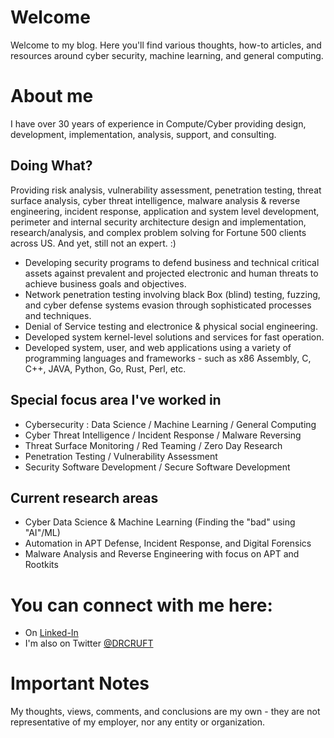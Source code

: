 # Welcome

Welcome to my blog. 
Here you'll find various thoughts, how-to articles, and resources around cyber security, machine learning, and general computing.

# About me

I  have over 30 years of experience in Compute/Cyber providing design, development, implementation, analysis, support, and consulting. 

## Doing What? 

Providing risk analysis, vulnerability assessment, penetration testing, threat surface analysis, cyber threat intelligence, malware analysis & reverse engineering, incident response, application and system level development, perimeter and internal security architecture design and implementation, research/analysis, and complex problem solving for Fortune 500 clients across US. And yet, still not an expert. :)

- Developing security programs to defend business and technical critical assets against prevalent and projected electronic and human threats to achieve business goals and objectives.
- Network penetration testing involving black Box (blind) testing, fuzzing, and cyber defense systems evasion through sophisticated processes and techniques. 
- Denial of Service testing and electronice & physical social engineering.
- Developed system kernel-level solutions and services for fast operation.
- Developed system, user, and web applications using a variety of programming languages and frameworks - such as x86 Assembly, C, C++, JAVA, Python, Go, Rust, Perl, etc.

## Special focus area I've worked in
- Cybersecurity : Data Science / Machine Learning / General Computing
- Cyber Threat Intelligence / Incident Response / Malware Reversing
- Threat Surface Monitoring / Red Teaming / Zero Day Research
- Penetration Testing / Vulnerability Assessment
- Security Software Development / Secure Software Development

## Current research areas
- Cyber Data Science & Machine Learning (Finding the "bad" using "AI"/ML)
- Automation in APT Defense, Incident Response, and Digital Forensics
- Malware Analysis and Reverse Engineering with focus on APT and Rootkits

# You can connect with me here:
- On [Linked-In](https://www.linkedin.com/in/amintora/)
- I'm also on Twitter [@DRCRUFT](https://twitter.com/drcruft)

# Important Notes
My thoughts, views, comments, and conclusions are my own - they are not representative of my employer, nor any entity or organization.
